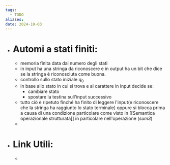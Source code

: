 ```yaml
---
tags:
  - TODO
aliases: 
date: 2024-10-03
---
```

- # Automi a stati finiti:
	- memoria finita data dal numero degli stati
	- in input ha una stringa da riconoscere e in output ha un bit che dice se la stringa è riconosciuta come buona.
	- controllo sullo stato iniziale $q_{0}$ 
	- in base allo stato in cui si trova e al carattere in input decide se:
		- cambiare stato 
		- spostare la testina sull'input successivo 
	- tutto ciò è ripetuto finché ha finito di leggere l'input(e riconoscere che la stringa ha raggiunto lo stato terminale) oppure si blocca prima a causa di una condizione particolare come visto in [[Semantica operazionale strutturata]] in particolare nell'operazione (_sum3_) 
	- 
- # Link Utili:
	- 
